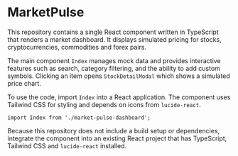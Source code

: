 # MarketPulse

This repository contains a single React component written in TypeScript that renders a market dashboard. It displays simulated pricing for stocks, cryptocurrencies, commodities and forex pairs.

The main component `Index` manages mock data and provides interactive features such as search, category filtering, and the ability to add custom symbols. Clicking an item opens `StockDetailModal` which shows a simulated price chart.

To use the code, import `Index` into a React application. The component uses Tailwind CSS for styling and depends on icons from `lucide-react`.

```
import Index from './market-pulse-dashboard';
```

Because this repository does not include a build setup or dependencies, integrate the component into an existing React project that has TypeScript, Tailwind CSS and `lucide-react` installed.
